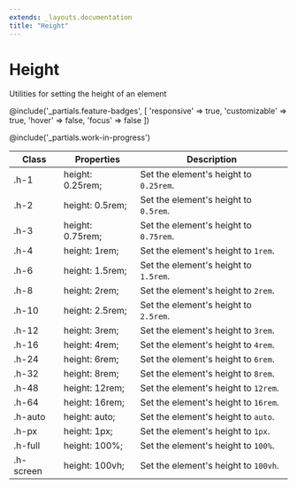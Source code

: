 ```yaml
---
extends: _layouts.documentation
title: "Height"
---
```


# Height

<div class="text-xl text-slate-light mb-4">
    Utilities for setting the height of an element
</div>

@include('_partials.feature-badges', [
    'responsive' => true,
    'customizable' => true,
    'hover' => false,
    'focus' => false
])

@include('_partials.work-in-progress')

<div class="border-t border-grey-lighter">
    <table class="w-full text-left" style="border-collapse: collapse;">
        <colgroup>
            <col class="w-1/5">
            <col class="w-1/3">
            <col>
        </colgroup>
        <thead>
          <tr>
              <th class="text-sm font-semibold text-grey-darker p-2 bg-grey-lightest">Class</th>
              <th class="text-sm font-semibold text-grey-darker p-2 bg-grey-lightest">Properties</th>
              <th class="text-sm font-semibold text-grey-darker p-2 bg-grey-lightest">Description</th>
          </tr>
        </thead>
        <tbody class="align-baseline">
            <tr>
                <td class="p-2 border-t border-smoke font-mono text-xs text-purple-dark">.h-1</td>
                <td class="p-2 border-t border-smoke font-mono text-xs text-blue-dark">height: 0.25rem;</td>
                <td class="p-2 border-t border-smoke text-sm text-grey-darker">Set the element's height to <code>0.25rem</code>.</td>
            </tr>
            <tr>
                <td class="p-2 border-t border-smoke-light font-mono text-xs text-purple-dark">.h-2</td>
                <td class="p-2 border-t border-smoke-light font-mono text-xs text-blue-dark">height: 0.5rem;</td>
                <td class="p-2 border-t border-smoke-light text-sm text-grey-darker">Set the element's height to <code>0.5rem</code>.</td>
            </tr>
            <tr>
                <td class="p-2 border-t border-smoke-light font-mono text-xs text-purple-dark">.h-3</td>
                <td class="p-2 border-t border-smoke-light font-mono text-xs text-blue-dark">height: 0.75rem;</td>
                <td class="p-2 border-t border-smoke-light text-sm text-grey-darker">Set the element's height to <code>0.75rem</code>.</td>
            </tr>
            <tr>
                <td class="p-2 border-t border-smoke-light font-mono text-xs text-purple-dark">.h-4</td>
                <td class="p-2 border-t border-smoke-light font-mono text-xs text-blue-dark">height: 1rem;</td>
                <td class="p-2 border-t border-smoke-light text-sm text-grey-darker">Set the element's height to <code>1rem</code>.</td>
            </tr>
            <tr>
                <td class="p-2 border-t border-smoke-light font-mono text-xs text-purple-dark">.h-6</td>
                <td class="p-2 border-t border-smoke-light font-mono text-xs text-blue-dark">height: 1.5rem;</td>
                <td class="p-2 border-t border-smoke-light text-sm text-grey-darker">Set the element's height to <code>1.5rem</code>.</td>
            </tr>
            <tr>
                <td class="p-2 border-t border-smoke-light font-mono text-xs text-purple-dark">.h-8</td>
                <td class="p-2 border-t border-smoke-light font-mono text-xs text-blue-dark">height: 2rem;</td>
                <td class="p-2 border-t border-smoke-light text-sm text-grey-darker">Set the element's height to <code>2rem</code>.</td>
            </tr>
            <tr>
                <td class="p-2 border-t border-smoke-light font-mono text-xs text-purple-dark">.h-10</td>
                <td class="p-2 border-t border-smoke-light font-mono text-xs text-blue-dark">height: 2.5rem;</td>
                <td class="p-2 border-t border-smoke-light text-sm text-grey-darker">Set the element's height to <code>2.5rem</code>.</td>
            </tr>
            <tr>
                <td class="p-2 border-t border-smoke-light font-mono text-xs text-purple-dark">.h-12</td>
                <td class="p-2 border-t border-smoke-light font-mono text-xs text-blue-dark">height: 3rem;</td>
                <td class="p-2 border-t border-smoke-light text-sm text-grey-darker">Set the element's height to <code>3rem</code>.</td>
            </tr>
            <tr>
                <td class="p-2 border-t border-smoke-light font-mono text-xs text-purple-dark">.h-16</td>
                <td class="p-2 border-t border-smoke-light font-mono text-xs text-blue-dark">height: 4rem;</td>
                <td class="p-2 border-t border-smoke-light text-sm text-grey-darker">Set the element's height to <code>4rem</code>.</td>
            </tr>
            <tr>
                <td class="p-2 border-t border-smoke-light font-mono text-xs text-purple-dark">.h-24</td>
                <td class="p-2 border-t border-smoke-light font-mono text-xs text-blue-dark">height: 6rem;</td>
                <td class="p-2 border-t border-smoke-light text-sm text-grey-darker">Set the element's height to <code>6rem</code>.</td>
            </tr>
            <tr>
                <td class="p-2 border-t border-smoke-light font-mono text-xs text-purple-dark">.h-32</td>
                <td class="p-2 border-t border-smoke-light font-mono text-xs text-blue-dark">height: 8rem;</td>
                <td class="p-2 border-t border-smoke-light text-sm text-grey-darker">Set the element's height to <code>8rem</code>.</td>
            </tr>
            <tr>
                <td class="p-2 border-t border-smoke-light font-mono text-xs text-purple-dark">.h-48</td>
                <td class="p-2 border-t border-smoke-light font-mono text-xs text-blue-dark">height: 12rem;</td>
                <td class="p-2 border-t border-smoke-light text-sm text-grey-darker">Set the element's height to <code>12rem</code>.</td>
            </tr>
            <tr>
                <td class="p-2 border-t border-smoke-light font-mono text-xs text-purple-dark">.h-64</td>
                <td class="p-2 border-t border-smoke-light font-mono text-xs text-blue-dark">height: 16rem;</td>
                <td class="p-2 border-t border-smoke-light text-sm text-grey-darker">Set the element's height to <code>16rem</code>.</td>
            </tr>
            <tr>
                <td class="p-2 border-t border-smoke-light font-mono text-xs text-purple-dark">.h-auto</td>
                <td class="p-2 border-t border-smoke-light font-mono text-xs text-blue-dark">height: auto;</td>
                <td class="p-2 border-t border-smoke-light text-sm text-grey-darker">Set the element's height to <code>auto</code>.</td>
            </tr>
            <tr>
                <td class="p-2 border-t border-smoke-light font-mono text-xs text-purple-dark">.h-px</td>
                <td class="p-2 border-t border-smoke-light font-mono text-xs text-blue-dark">height: 1px;</td>
                <td class="p-2 border-t border-smoke-light text-sm text-grey-darker">Set the element's height to <code>1px</code>.</td>
            </tr>
            <tr>
                <td class="p-2 border-t border-smoke-light font-mono text-xs text-purple-dark">.h-full</td>
                <td class="p-2 border-t border-smoke-light font-mono text-xs text-blue-dark">height: 100%;</td>
                <td class="p-2 border-t border-smoke-light text-sm text-grey-darker">Set the element's height to <code>100%</code>.</td>
            </tr>
            <tr>
                <td class="p-2 border-t border-smoke-light font-mono text-xs text-purple-dark">.h-screen</td>
                <td class="p-2 border-t border-smoke-light font-mono text-xs text-blue-dark">height: 100vh;</td>
                <td class="p-2 border-t border-smoke-light text-sm text-grey-darker">Set the element's height to <code>100vh</code>.</td>
            </tr>
        </tbody>
    </table>
</div>
